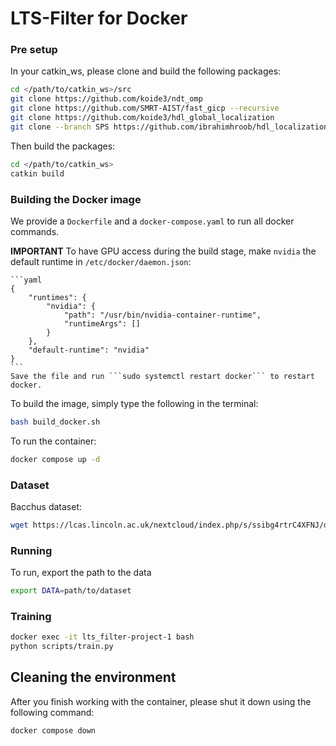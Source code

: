 # LTS-Filter for Docker 

### Pre setup
In your catkin_ws, please clone and build the following packages:
```bash
cd </path/to/catkin_ws>/src
git clone https://github.com/koide3/ndt_omp
git clone https://github.com/SMRT-AIST/fast_gicp --recursive 
git clone https://github.com/koide3/hdl_global_localization 
git clone --branch SPS https://github.com/ibrahimhroob/hdl_localization.git
```

Then build the packages:
```bash
cd </path/to/catkin_ws>
catkin build
```

### Building the Docker image
We provide a ```Dockerfile``` and a ```docker-compose.yaml``` to run all docker commands. 

**IMPORTANT** To have GPU access during the build stage, make ```nvidia``` the default runtime in ```/etc/docker/daemon.json```:

    ```yaml
    {
        "runtimes": {
            "nvidia": {
                "path": "/usr/bin/nvidia-container-runtime",
                "runtimeArgs": []
            } 
        },
        "default-runtime": "nvidia" 
    }
    ```
    Save the file and run ```sudo systemctl restart docker``` to restart docker.


To build the image, simply type the following in the terminal:
```bash
bash build_docker.sh
```

To run the container:
```bash
docker compose up -d
```

### Dataset
Bacchus dataset:
```bash
wget https://lcas.lincoln.ac.uk/nextcloud/index.php/s/ssibg4rtrC4XFNJ/download -O Bacchus.zip && unzip Bacchus.zip && rm Bacchus.zip
```


### Running
To run, export the path to the data

```bash
export DATA=path/to/dataset
```

### Training
```bash
docker exec -it lts_filter-project-1 bash
python scripts/train.py
```

## Cleaning the environment

After you finish working with the container, please shut it down using the following command:

```bash
docker compose down
```
